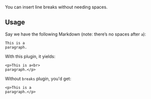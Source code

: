 You can insert line breaks without needing spaces.

## Usage

Say we have the following Markdown (note: there’s no spaces after `a`):

```
This is a
paragraph.
```

With this plugin, it yields:

```
<p>This is a<br>
paragraph.</p>
```

Without `breaks` plugin, you'd get:

```
<p>This is a
paragraph.</p>
```

